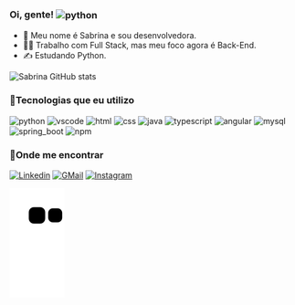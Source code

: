 ### Oi, gente!   <img alt="python" width=20 src="https://raw.githubusercontent.com/MartinHeinz/MartinHeinz/master/wave.gif" align="center">
 - 🦁 Meu nome é Sabrina e sou desenvolvedora.
 - 👨‍💻 Trabalho com Full Stack, mas meu foco agora é Back-End. 
 - ✍️ Estudando Python.

![Sabrina GitHub stats](https://github-readme-stats.vercel.app/api?username=sabrinatopel&show_icons=true&theme=synthwave)



### 🚀Tecnologias que eu utilizo

<div style="display: inline_block">
<img alt="python" src="https://img.shields.io/badge/Python-14354C?style=for-the-badge&logo=python&logoColor=white" align="center">
 <img alt="vscode" src="https://img.shields.io/badge/Visual_Studio_Code-0078D4?style=for-the-badge&logo=visual%20studio%20code&logoColor=white" align="center">
<img alt="html" src="https://img.shields.io/badge/HTML-239120?style=for-the-badge&logo=html5&logoColor=white" align="center">
<img alt="css" src="https://img.shields.io/badge/CSS-239120?&style=for-the-badge&logo=css3&logoColor=white" align="center">
<img alt="java" src="https://img.shields.io/badge/Java-ED8B00?style=for-the-badge&logo=java&logoColor=white" align="center">
<img alt="typescript" src="https://img.shields.io/badge/TypeScript-007ACC?style=for-the-badge&logo=typescript&logoColor=white" align="center">
<img alt="angular" src="https://img.shields.io/badge/Angular-DD0031?style=for-the-badge&logo=angular&logoColor=white" align="center">
<img alt="mysql" src="https://img.shields.io/badge/MySQL-00000F?style=for-the-badge&logo=mysql&logoColor=white" align="center">
<img alt="spring_boot" src="https://img.shields.io/badge/Spring_Boot-F2F4F9?style=for-the-badge&logo=spring-boot" align="center">

<img alt="npm" src="https://img.shields.io/badge/npm-CB3837?style=for-the-badge&logo=npm&logoColor=white" align="center">


 </div>

### 📧Onde me encontrar
[![Linkedin](https://img.shields.io/badge/LinkedIn-0077B5?style=for-the-badge&logo=linkedin&logoColor=white)](https://www.linkedin.com/in/sabrina-topel) [![GMail](https://img.shields.io/badge/Gmail-D14836?style=for-the-badge&logo=gmail&logoColor=white)](mailto:sabrina.f.topel@gmail.com) [![Instagram](https://img.shields.io/badge/Instagram-E4405F?style=for-the-badge&logo=instagram&logoColor=white)](https://www.instagram.com/sabrina.topel)  

![Snake animation](https://github.com/sabrinatopel/sabrinatopel/blob/output/github-contribution-grid-snake.svg#gh-dark-mode-only)
 
